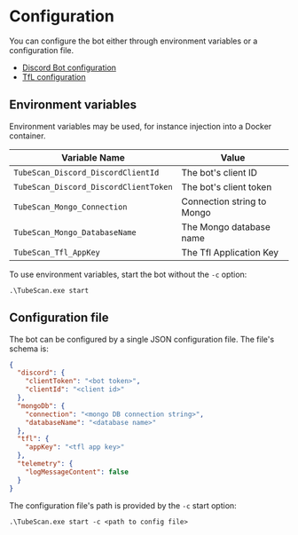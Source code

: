 # Configuration

You can configure the bot either through environment variables or a configuration file.

* [Discord Bot configuration](./discord_config.md)
* [TfL configuration](./tfl.md)

## Environment variables

Environment variables may be used, for instance injection into a Docker container.

| Variable Name | Value |
| - | - |
| ``TubeScan_Discord_DiscordClientId`` | The bot's client ID |
| ``TubeScan_Discord_DiscordClientToken`` | The bot's client token|
| ``TubeScan_Mongo_Connection`` | Connection string to Mongo |
| ``TubeScan_Mongo_DatabaseName`` | The Mongo database name |
| ``TubeScan_Tfl_AppKey`` | The Tfl Application Key |

To use environment variables, start the bot without the ``-c`` option: 

``.\TubeScan.exe start``

## Configuration file

The bot can be configured by a single JSON configuration file. The file's schema is:

```json
{
  "discord": {
    "clientToken": "<bot token>",
    "clientId": "<client id>"
  },
  "mongoDb": {
    "connection": "<mongo DB connection string>",
    "databaseName": "<database name>"
  },
  "tfl": {
    "appKey": "<tfl app key>"
  },
  "telemetry": {
    "logMessageContent": false
  }
}
```

The configuration file's path is provided by the ``-c`` start option: 

``.\TubeScan.exe start -c <path to config file>``

